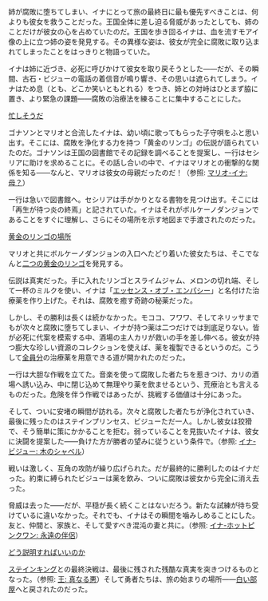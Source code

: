 <!-- title: ニノイナ -->
<!-- status: 生存 -->

姉が腐敗に堕ちてしまい、イナにとって旅の最終日に最も優先すべきことは、何よりも彼女を救うことだった。王国全体に差し迫る脅威があったとしても、姉のことだけが彼女の心を占めていたのだ。王国を歩き回るイナは、血を流すモアイ像の上に立つ姉の姿を発見する。その異様な姿は、彼女が完全に腐敗に取り込まれてしまったことをはっきりと物語っていた。

イナは姉に近づき、必死に呼びかけて彼女を取り戻そうとした――だが、その瞬間、古石・ビジューの電話の着信音が鳴り響き、その思いは遮られてしまう。イナはため息（とも、どこか笑いともとれる）をつき、姉との対峙はひとまず脇に置き、より緊急の課題――腐敗の治療法を練ることに集中することにした。

[忙しそうだ](#embed:https://www.youtube.com/live/NdWqpuyH0Zg?feature=shared&t=692)

ゴナソンとマリオと合流したイナは、幼い頃に歌ってもらった子守唄をふと思い出す。そこには、腐敗を浄化する力を持つ「黄金のリンゴ」の伝説が語られていたのだ。ゴナソンは王国の図書館でその記録を調べることを提案し、一行はセシリアに助けを求めることに。その話し合いの中で、イナはマリオとの衝撃的な関係を知る――なんと、マリオは彼女の母親だったのだ！（参照: [マリオ-イナ: 母？](#edge:raora-ina)）

一行は急いで図書館へ。セシリアは手がかりとなる書物を見つけ出す。そこには「再生が待つ炎の終焉」と記されていた。イナはそれがボルケーノダンジョンであることをすぐに理解し、さらにその場所を示す地図まで手渡されたのだった。

[黄金のリンゴの場所](#embed:https://www.youtube.com/live/NdWqpuyH0Zg?si=Cg4nfvYiqUw5a_yx&start=1256)

マリオと共にボルケーノダンジョンの入口へたどり着いた彼女たちは、そこでなんと[二つの黄金のリンゴ](https://www.youtube.com/live/NdWqpuyH0Zg?feature=shared&t=1718)を発見する。

伝説は真実だった。手に入れたリンゴとスライムジャム、メロンの切れ端、そして一杯のミルクを使い、イナは「[エッセンス・オブ・エンパシー](https://www.youtube.com/live/NdWqpuyH0Zg?feature=shared&t=2070)」と名付けた治療薬を作り上げた。それは、腐敗を癒す奇跡の秘薬だった。

しかし、その勝利は長くは続かなかった。モココ、フワワ、そしてネリッサまでもが次々と腐敗に堕ちてしまい、イナが持つ薬は二つだけでは到底足りない。皆が必死に代案を模索する中、酒場の主人カリが救いの手を差し伸べる。彼女が持つ膨大な珍しい資源のコレクションを使えば、薬を複製できるというのだ。こうして[全員分](https://www.youtube.com/live/NdWqpuyH0Zg?feature=shared&t=2619)の治療薬を用意できる道が開かれたのだった。

一行は大胆な作戦を立てた。音楽を使って腐敗した者たちを惹きつけ、カリの酒場へ誘い込み、中に閉じ込めて無理やり薬を飲ませるという、荒療治とも言えるものだった。危険を伴う作戦ではあったが、挑戦する価値は十分にあった。

そして、ついに安堵の瞬間が訪れる。次々と腐敗した者たちが浄化されていき、最後に残ったのはステインプリンセス、ビジューただ一人。しかし彼女は狡猾で、そう簡単に策にかかることを拒む。弱っていることを見抜いたイナは、彼女に決闘を提案した――負けた方が勝者の望みに従うという条件で。（参照: [イナ-ビジュー: 木のシャベル](#edge:bijou-ina)）

戦いは激しく、互角の攻防が繰り広げられた。だが最終的に勝利したのはイナだった。約束に縛られたビジューは薬を飲み、ついに腐敗は彼女から完全に消え去った。

脅威は去った――だが、平穏が長く続くことはないだろう。新たな試練が待ち受けているに違いなかった。それでも、イナはその瞬間を噛みしめることにした。友と、仲間と、家族と、そして愛すべき混沌の妻と共に。（参照: [イナ-ホットピンクワン: 永遠の伴侶](#edge:irys-ina)）

[どう説明すればいいのか](#embed:https://www.youtube.com/live/NdWqpuyH0Zg?si=aaRis0u8KSJBqAkw&start=6494)

[ステインキング](https://www.youtube.com/live/NdWqpuyH0Zg?feature=shared&t=7620)との最終決戦は、最後に残された残酷な真実を突きつけるものとなった。（参照: [王: 真なる悪](#node:king)）そして勇者たちは、旅の始まりの場所――[白い部屋](https://www.youtube.com/live/NdWqpuyH0Zg?feature=shared&t=9255)へと戻されたのだった。
